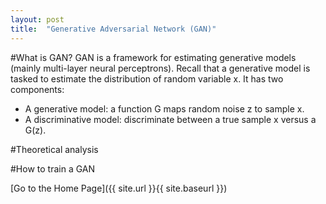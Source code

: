 ```yaml
---
layout: post
title:  "Generative Adversarial Network (GAN)"
---
```


#What is GAN?
GAN is a framework for estimating generative models (mainly multi-layer neural perceptrons). Recall that a generative model is tasked to estimate the distribution of random variable x. It has two components:
 
   * A generative model: a function G maps random noise z to sample x.
  * A discriminative model: discriminate between a true sample x versus a G(z).
 
#Theoretical analysis

#How to train a GAN

[Go to the Home Page]({{ site.url }}{{ site.baseurl }})